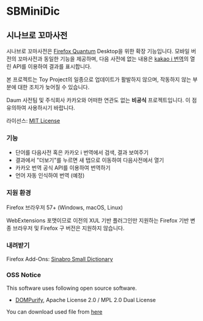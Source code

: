 # SBMiniDic

## 시나브로 꼬마사전

시나브로 꼬마사전은 [Firefox Quantum](https://firefox.com) Desktop을 위한 확장 기능입니다. 모바일 버전의 꼬마사전과 동일한 기능을 제공하며, 다음 사전에 없는 내용은 [kakao i 번역](https://translate.kakao.com)의 열린 API를 이용하여 결과를 표시합니다.

본 프로젝트는 Toy Project의 일종으로 업데이트가 활발하지 않으며, 작동하지 않는 부분에 대한 조치가 늦어질 수 있습니다.

Daum 사전팀 및 주식회사 카카오와 어떠한 연관도 없는 **비공식** 프로젝트입니다. 이 점 유의하여 사용하시기 바랍니다.

라이선스: [MIT License](LICENSE)

### 기능

* 단어를 다음사전 혹은 카카오 i 번역에서 검색, 결과 보여주기
* 결과에서 "더보기"를 누르면 새 탭으로 이동하여 다음사전에서 열기
* 카카오 번역 공식 API를 이용하여 번역하기
* 언어 자동 인식하여 번역 (예정)

### 지원 환경

Firefox 브라우저 57+ (Windows, macOS, Linux)

WebExtensions 포맷이므로 이전의 XUL 기반 플러그인만 지원하는 Firefox 기반 변종 브라우저 및 Firefox 구 버전은 지원하지 않습니다.

### 내려받기

Firefox Add-Ons: [Sinabro Small Dictionary](https://addons.mozilla.org/ko/firefox/addon/sinabro-small-dictionary/)

### OSS Notice

This software uses following open source software.

- [DOMPurify](https://github.com/cure53/DOMPurify), Apache License 2.0 / MPL 2.0 Dual License

You can download used file from [here](https://github.com/lego37yoon/SBMiniDic/blob/master/purify.min.js)
